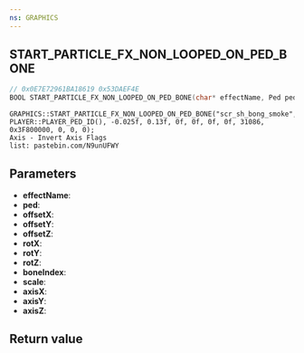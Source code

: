 ```yaml
---
ns: GRAPHICS
---
```

## START_PARTICLE_FX_NON_LOOPED_ON_PED_BONE

```c
// 0x0E7E72961BA18619 0x53DAEF4E
BOOL START_PARTICLE_FX_NON_LOOPED_ON_PED_BONE(char* effectName, Ped ped, float offsetX, float offsetY, float offsetZ, float rotX, float rotY, float rotZ, int boneIndex, float scale, BOOL axisX, BOOL axisY, BOOL axisZ);
```

```
GRAPHICS::START_PARTICLE_FX_NON_LOOPED_ON_PED_BONE("scr_sh_bong_smoke", PLAYER::PLAYER_PED_ID(), -0.025f, 0.13f, 0f, 0f, 0f, 0f, 31086, 0x3F800000, 0, 0, 0);  
Axis - Invert Axis Flags  
list: pastebin.com/N9unUFWY  
```

## Parameters
* **effectName**: 
* **ped**: 
* **offsetX**: 
* **offsetY**: 
* **offsetZ**: 
* **rotX**: 
* **rotY**: 
* **rotZ**: 
* **boneIndex**: 
* **scale**: 
* **axisX**: 
* **axisY**: 
* **axisZ**: 

## Return value
